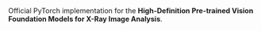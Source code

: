 ## 

Official PyTorch implementation for the **High-Definition Pre-trained Vision Foundation Models for X-Ray Image Analysis**.  

